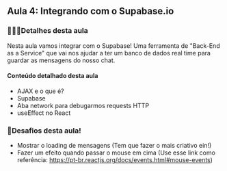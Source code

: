 ## Aula 4: Integrando com o Supabase.io
### 👩🏻‍💻Detalhes desta aula

Nesta aula vamos integrar com o Supabase! Uma ferramenta de "Back-End as a Service" que vai nos ajudar a ter um banco de dados real time para guardar as mensagens do nosso chat.

#### Conteúdo detalhado desta aula
- AJAX e o que é?
- Supabase
- Aba network para debugarmos requests HTTP
- useEffect no React


### 📒Desafios desta aula!
- Mostrar o loading de mensagens (Tem que fazer o mais criativo ein!)
- Fazer um efeito quando passar o mouse em cima (Use esse link como referência: https://pt-br.reactjs.org/docs/events.html#mouse-events)
